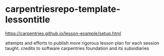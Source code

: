 # carpentriesrepo-template-lessontitle
https://carpentries.github.io/lesson-example/setup.html

attempts and efforts to publish more rigorous lesson plan for each session taught. credits to software carpentries foundation and its subsidiaries
